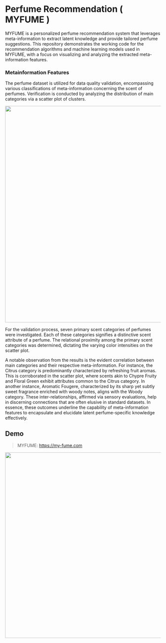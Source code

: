 # Perfume Recommendation ( MYFUME )

MYFUME is a personalized perfume recommendation system that leverages meta-information to extract latent knowledge and provide tailored perfume suggestions. This repository demonstrates the working code for the recommendation algorithms and machine learning models used in MYFUME, with a focus on visualizing and analyzing the extracted meta-information features.

### Metainformation Features
The perfume dataset is utilized for data quality validation, encompassing various classifications of meta-information concerning the scent of perfumes. Verification is conducted by analyzing the distribution of main categories via a scatter plot of clusters.

<img src="https://github.com/hoon0303/MYFUME/assets/53135286/49f77b13-c4be-4ea1-9831-09018e246e56" width="700">

For the validation process, seven primary scent categories of perfumes were investigated. Each of these categories signifies a distinctive scent attribute of a perfume. The relational proximity among the primary scent categories was determined, dictating the varying color intensities on the scatter plot.

A notable observation from the results is the evident correlation between main categories and their respective meta-information. For instance, the Citrus category is predominantly characterized by refreshing fruit aromas. This is corroborated in the scatter plot, where scents akin to Chypre Fruity and Floral Green exhibit attributes common to the Citrus category. In another instance, Aromatic Fougere, characterized by its sharp yet subtly sweet fragrance enriched with woody notes, aligns with the Woody category. These inter-relationships, affirmed via sensory evaluations, help in discerning connections that are often elusive in standard datasets. In essence, these outcomes underline the capability of meta-information features to encapsulate and elucidate latent perfume-specific knowledge effectively.

## Demo
>MYFUME: https://my-fume.com

<img src="https://github.com/hoon0303/MYFUME/assets/53135286/a46b83f7-2f45-436f-afca-1a48aa91d150" width="600">

